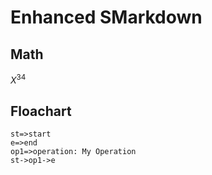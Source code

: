 

# Enhanced SMarkdown 

## Math

$X^{34}$


## Floachart

```flow
st=>start
e=>end
op1=>operation: My Operation
st->op1->e
```